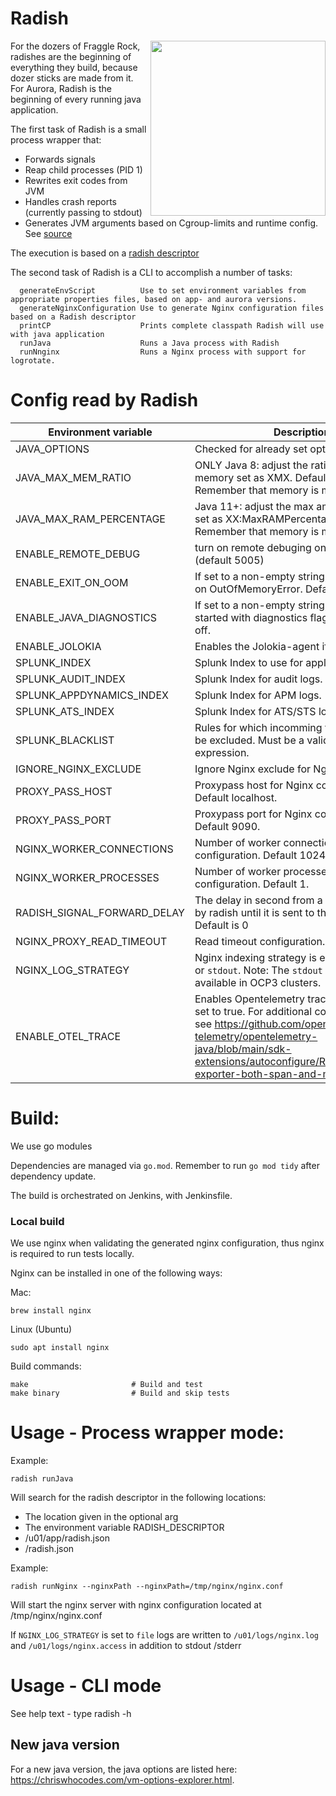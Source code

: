 # Radish

<img align="right" width=280px src="https://images.pexels.com/photos/244393/pexels-photo-244393.jpeg?cs=srgb&dl=close-up-colors-farm-produce-244393.jpg&fm=jpg">
For the dozers of Fraggle Rock, radishes are the beginning of everything they build, because dozer sticks are made from it.
For Aurora, Radish is the beginning of every running java application. 

The first task of Radish is a small process wrapper that:

* Forwards signals
* Reap child processes (PID 1)
* Rewrites exit codes from JVM
* Handles crash reports (currently passing to stdout)
* Generates JVM arguments based on Cgroup-limits and runtime config. See [source](pkg/executor/java/java_options.go)

The execution is based on a [radish descriptor](pkg/executor/testdata/testconfig.json)

The second task of Radish is a CLI to accomplish a number of tasks:

```
  generateEnvScript          Use to set environment variables from appropriate properties files, based on app- and aurora versions.
  generateNginxConfiguration Use to generate Nginx configuration files based on a Radish descriptor
  printCP                    Prints complete classpath Radish will use with java application
  runJava                    Runs a Java process with Radish
  runNnginx                  Runs a Nginx process with support for logrotate. 
```

# Config read by Radish

| Environment variable     | Description                                                                                                                                                                                                                                     |
|--------------------------|-------------------------------------------------------------------------------------------------------------------------------------------------------------------------------------------------------------------------------------------------| 
| JAVA_OPTIONS             | Checked for already set options                                                                                                                                                                                                                 |
| JAVA_MAX_MEM_RATIO       | ONLY Java 8: adjust the ratio in percent of memory set as XMX. Default 25%. Remember that memory is more than heap.                                                                                                                             |
| JAVA_MAX_RAM_PERCENTAGE  | Java 11+: adjust the max amount of memory set as XX:MaxRAMPercentage. Default 75.0. Remember that memory is more than heap.                                                                                                                     |
| ENABLE_REMOTE_DEBUG      | turn on remote debuging on DEBUG_PORT (default 5005)                                                                                                                                                                                            |
| ENABLE_EXIT_ON_OOM       | If set to a non-empty string, the JVM will exit on OutOfMemoryError. Default is off.                                                                                                                                                            |
| ENABLE_JAVA_DIAGNOSTICS  | If set to a non-empty string, the JVM is started with diagnostics flags set. Default is off.                                                                                                                                                    | 
| ENABLE_JOLOKIA           | Enables the Jolokia-agent if set.                                                                                                                                                                                                               |
| SPLUNK_INDEX             | Splunk Index to use for application logging.                                                                                                                                                                                                    |
| SPLUNK_AUDIT_INDEX       | Splunk Index for audit logs.                                                                                                                                                                                                                    |
| SPLUNK_APPDYNAMICS_INDEX | Splunk Index for APM logs.                                                                                                                                                                                                                      |
| SPLUNK_ATS_INDEX         | Splunk Index for ATS/STS logs.                                                                                                                                                                                                                  |
| SPLUNK_BLACKLIST         | Rules for which incomming files that should be excluded. Must be a valid PCRE2 regular expression.                                                                                                                                              |
| IGNORE_NGINX_EXCLUDE     | Ignore Nginx exclude for Nginx configuration.                                                                                                                                                                                                   |
| PROXY_PASS_HOST          | Proxypass host for Nginx configuration. Default localhost.                                                                                                                                                                                      |
| PROXY_PASS_PORT          | Proxypass port for Nginx configuration. Default 9090.                                                                                                                                                                                           |
| NGINX_WORKER_CONNECTIONS | Number of worker connections for Nginx configuration. Default 1024.                                                                                                                                                                             |
| NGINX_WORKER_PROCESSES   | Number of worker processes for Nginx configuration. Default 1.                                                                                                                                                                                  |
| RADISH_SIGNAL_FORWARD_DELAY | The delay in second from a signal is received by radish until it is sent to the child process. Default is 0                                                                                                                                     |
| NGINX_PROXY_READ_TIMEOUT | Read timeout configuration. Default is 60                                                                                                                                                                                                       |
| NGINX_LOG_STRATEGY       | Nginx indexing strategy is either set to `file` or `stdout`. Note: The `stdout` strategy is only available in OCP3 clusters.                                                                                                                    
| ENABLE_OTEL_TRACE        | Enables Opentelemetry tracing via agent if set to true. For additional config parameters see https://github.com/open-telemetry/opentelemetry-java/blob/main/sdk-extensions/autoconfigure/README.md#otlp-exporter-both-span-and-metric-exporters |

# Build:

We use go modules

Dependencies are managed via `go.mod`. Remember to run `go mod tidy` after dependency update.

The build is orchestrated on Jenkins, with Jenkinsfile.

### Local build

We use nginx when validating the generated nginx configuration, thus nginx is required to run tests locally.

Nginx can be installed in one of the following ways:

Mac:

`brew install nginx`

Linux (Ubuntu)

`sudo apt install nginx`

Build commands:
```
make                       # Build and test
make binary                # Build and skip tests
```

# Usage - Process wrapper mode:

Example:

`radish runJava`

Will search for the radish descriptor in the following locations:

* The location given in the optional arg
* The environment variable RADISH_DESCRIPTOR
* /u01/app/radish.json
* /radish.json

Example:

`radish runNginx --nginxPath --nginxPath=/tmp/nginx/nginx.conf`

Will start the nginx server with nginx configuration located at /tmp/nginx/nginx.conf

If `NGINX_LOG_STRATEGY` is set to `file` logs are written to `/u01/logs/nginx.log` and `/u01/logs/nginx.access` in
addition to stdout /stderr

# Usage - CLI mode

See help text - type radish -h

## New java version

For a new java version, the java options are listed here: https://chriswhocodes.com/vm-options-explorer.html.
